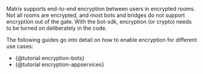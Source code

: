 Matrix supports end-to-end encryption between users in encrypted rooms. Not all rooms are encrypted, and most bots and
bridges do not support encryption out of the gate. With the bot-sdk, encryption (or crypto) needs to be turned on 
deliberately in the code.

The following guides go into detail on how to enable encryption for different use cases:

* {@tutorial encryption-bots}
* {@tutorial encryption-appservices}
